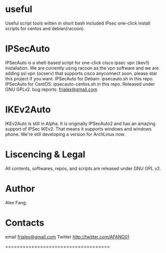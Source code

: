 useful
======

Useful script tools witten in short bash included IPsec one-click install scripts for centos and debian(racoon).

IPSecAuto
=======================
IPSecAuto is a shell-based script for one-click cisco ipsec vpn (ikev1) installation. We are currently using racoon as the vpn software and we are adding ssl vpn (ocserv) that supports cisco anyconnect soon. please star this project if you want.
IPSecAuto for Debain: ipsecauto.sh in this repo. IPSecAuto for CentOS: ipsecauto-centos.sh in this repo.
Released under GNU GPLv2.
bug reports: frjalex@gmail.com

IKEv2Auto
========================
IKEv2Auto is still in Alpha. It is originally IPSecAuto2 and has an amazing support of IPSec IKEv2. That means it supports windows and windows phone. We're still developing a version for ArchLinux now.


Liscencing & Legal
===========================
All contents, softwares, repos, and scripts are released under GNU GPL v2.

Author
================
Alex Fang.

Contacts
==================
email
frjalex@gmail.com
Twitter
http://twitter.com/AFANG01

====================================
